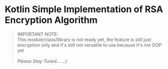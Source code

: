 # Kotlin Simple Implementation of RSA Encryption Algorithm

> IMPORTANT NOTE: <br>This module/class/library is not ready yet, the feature is still just encryption only and it's still not versatile to use because it's not OOP yet<br><br>
> _Please Stay Tuned......:)_
